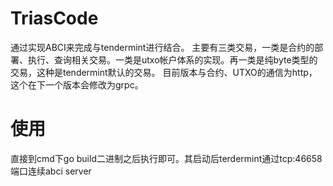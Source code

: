 # TriasCode
通过实现ABCI来完成与tendermint进行结合。
主要有三类交易，一类是合约的部署、执行、查询相关交易。一类是utxo帐户体系的实现。再一类是纯byte类型的交易，这种是tendermint默认的交易。
目前版本与合约、UTXO的通信为http，这个在下一个版本会修改为grpc。
# 使用
直接到cmd下go build二进制之后执行即可。其启动后terdermint通过tcp:46658端口连续abci server

